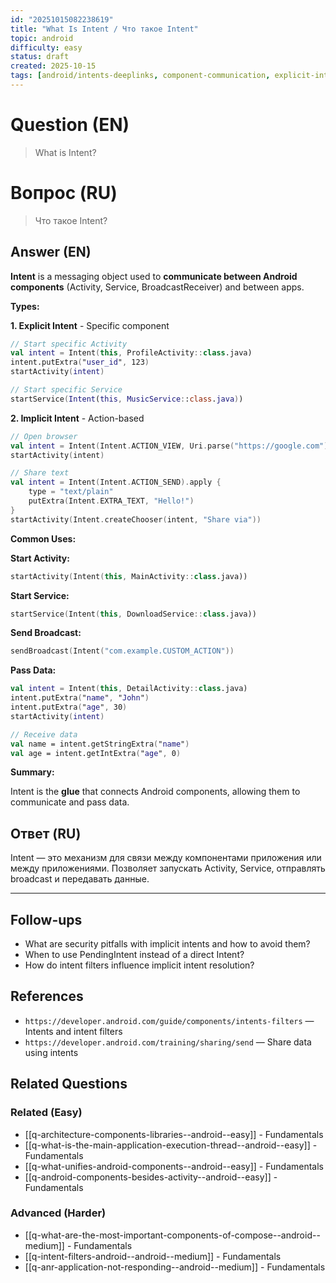 ```yaml
---
id: "20251015082238619"
title: "What Is Intent / Что такое Intent"
topic: android
difficulty: easy
status: draft
created: 2025-10-15
tags: [android/intents-deeplinks, component-communication, explicit-intent, implicit-intent, intent, intents-deeplinks, difficulty/easy]
---
```


# Question (EN)

> What is Intent?

# Вопрос (RU)

> Что такое Intent?

## Answer (EN)

**Intent** is a messaging object used to **communicate between Android components** (Activity, Service, BroadcastReceiver) and between apps.

**Types:**

**1. Explicit Intent** - Specific component

```kotlin
// Start specific Activity
val intent = Intent(this, ProfileActivity::class.java)
intent.putExtra("user_id", 123)
startActivity(intent)

// Start specific Service
startService(Intent(this, MusicService::class.java))
```

**2. Implicit Intent** - Action-based

```kotlin
// Open browser
val intent = Intent(Intent.ACTION_VIEW, Uri.parse("https://google.com"))
startActivity(intent)

// Share text
val intent = Intent(Intent.ACTION_SEND).apply {
    type = "text/plain"
    putExtra(Intent.EXTRA_TEXT, "Hello!")
}
startActivity(Intent.createChooser(intent, "Share via"))
```

**Common Uses:**

**Start Activity:**

```kotlin
startActivity(Intent(this, MainActivity::class.java))
```

**Start Service:**

```kotlin
startService(Intent(this, DownloadService::class.java))
```

**Send Broadcast:**

```kotlin
sendBroadcast(Intent("com.example.CUSTOM_ACTION"))
```

**Pass Data:**

```kotlin
val intent = Intent(this, DetailActivity::class.java)
intent.putExtra("name", "John")
intent.putExtra("age", 30)
startActivity(intent)

// Receive data
val name = intent.getStringExtra("name")
val age = intent.getIntExtra("age", 0)
```

**Summary:**

Intent is the **glue** that connects Android components, allowing them to communicate and pass data.

## Ответ (RU)

Intent — это механизм для связи между компонентами приложения или между приложениями. Позволяет запускать Activity, Service, отправлять broadcast и передавать данные.

---

## Follow-ups

-   What are security pitfalls with implicit intents and how to avoid them?
-   When to use PendingIntent instead of a direct Intent?
-   How do intent filters influence implicit intent resolution?

## References

-   `https://developer.android.com/guide/components/intents-filters` — Intents and intent filters
-   `https://developer.android.com/training/sharing/send` — Share data using intents

## Related Questions

### Related (Easy)

-   [[q-architecture-components-libraries--android--easy]] - Fundamentals
-   [[q-what-is-the-main-application-execution-thread--android--easy]] - Fundamentals
-   [[q-what-unifies-android-components--android--easy]] - Fundamentals
-   [[q-android-components-besides-activity--android--easy]] - Fundamentals

### Advanced (Harder)

-   [[q-what-are-the-most-important-components-of-compose--android--medium]] - Fundamentals
-   [[q-intent-filters-android--android--medium]] - Fundamentals
-   [[q-anr-application-not-responding--android--medium]] - Fundamentals
